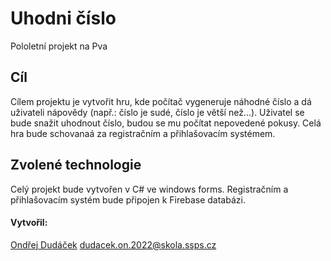 # Uhodni číslo
Pololetní projekt na Pva


## Cíl
 Cílem projektu je vytvořit hru, kde počítač vygeneruje náhodné číslo a dá uživateli nápovědy (např.: číslo je sudé, číslo je větší než...). Uživatel se bude snažit uhodnout číslo, budou se mu počítat nepovedené pokusy. Celá hra bude schovanaá za registračním a přihlašovacím systémem.

## Zvolené technologie
 Celý projekt bude vytvořen v C# ve windows forms. Registračním a přihlašovacím systém bude připojen k Firebase databázi.

#### Vytvořil:
 [Ondřej Dudáček](https://github.com/OndrejDudacek)
dudacek.on.2022@skola.ssps.cz
